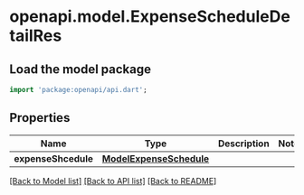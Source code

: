 # openapi.model.ExpenseScheduleDetailRes

## Load the model package
```dart
import 'package:openapi/api.dart';
```

## Properties
Name | Type | Description | Notes
------------ | ------------- | ------------- | -------------
**expenseShcedule** | [**ModelExpenseSchedule**](ModelExpenseSchedule.md) |  | 

[[Back to Model list]](../README.md#documentation-for-models) [[Back to API list]](../README.md#documentation-for-api-endpoints) [[Back to README]](../README.md)



